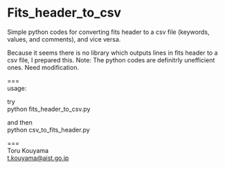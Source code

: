 # Fits_header_to_csv
Simple python codes for converting fits header to a csv file (keywords, values, and comments), and vice versa.

Because it seems there is no library which outputs lines in fits header to a csv file, I prepared this.
Note: The python codes are definitrly unefficient ones. Need modification.

===  
usage:  


try  
python fits_header_to_csv.py  

and then  
python csv_to_fits_header.py  

===  
Toru Kouyama  
t.kouyama@aist.go.jp

